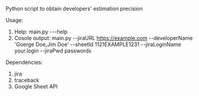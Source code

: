 Python script to obtain developers' estimation precision

Usage:
1. Help: main.py ---help
2. Cosole output: main.py --jiraURL https://example.com --developerName 'Goerge Doe,Jim Doe' --sheetId 1121EXAMPLE1231 --jiraLoginName your.login --jiraPwd passwords

Dependencies:
1. jira
2. traceback
3. Google Sheet API
